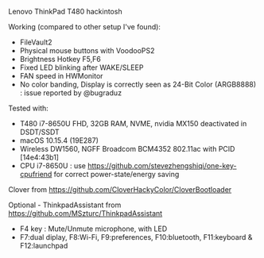 Lenovo ThinkPad T480 hackintosh



Working (compared to other setup I've found):

* FileVault2
* Physical mouse buttons with VoodooPS2
* Brightness Hotkey F5,F6
* Fixed LED blinking after WAKE/SLEEP
* FAN speed in HWMonitor
* No color banding, Display is correctly seen as 24-Bit Color (ARGB8888) : issue reported by @bugraduz 

Tested with:
* T480 i7-8650U FHD, 32GB RAM, NVME, nvidia MX150 deactivated in DSDT/SSDT
* macOS 10.15.4 (19E287)
* Wireless DW1560, NGFF Broadcom BCM4352 802.11ac with PCID [14e4:43b1]
* CPU i7-8650U : use https://github.com/stevezhengshiqi/one-key-cpufriend for correct power-state/energy saving

Clover from https://github.com/CloverHackyColor/CloverBootloader

Optional - ThinkpadAssistant from https://github.com/MSzturc/ThinkpadAssistant
- F4 key : Mute/Unmute microphone, with LED
- F7:dual diplay, F8:Wi-Fi, F9:preferences, F10:bluetooth, F11:keyboard & F12:launchpad
